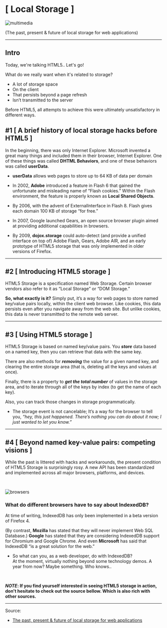 # **[ Local Storage ]**


![multimedia](https://blog.teamtreehouse.com/wp-content/uploads/2013/01/localstorage-feature.png)

(The past, present & future of local storage for web applications)
<hr>

## **Intro**

Today, we're talking HTML5.. Let's go!

What do we really want when it's related to storage?

* A lot of storage space
* On the client
* That persists beyond a page refresh
* Isn’t transmitted to the server

Before HTML5, all attempts to achieve this were ultimately unsatisfactory in different ways.

## **#1 [ A brief history of local storage hacks before HTML5 ]**

In the beginning, there was only Internet Explorer. Microsoft invented a great many things and included them in their browser, Internet Explorer. One of these things was called **DHTML Behaviors**, and one of these behaviors was called **userData**.

* **userData** allows web pages to store up to 64 KB of data per domain

* In 2002, **Adobe** introduced a feature in Flash 6 that gained the unfortunate and misleading name of “Flash cookies.” Within the Flash environment, the feature is properly known as **Local Shared Objects**.

* By 2006, with the advent of ExternalInterface in Flash 8. Flash gives each domain 100 KB of storage “for free.”

* In 2007, Google launched Gears, an open source browser plugin aimed at providing additional capabilities in browsers.

* By 2009, **dojox.storage** could auto-detect (and provide a unified interface on top of) Adobe Flash, Gears, Adobe AIR, and an early prototype of HTML5 storage that was only implemented in older versions of Firefox.

<hr>

## **#2 [ Introducing HTML5 storage ]**

HTML5 Storage is a specification named Web Storage. Certain browser vendors also refer to it as “Local Storage” or “DOM Storage.”

**So, what exactly is it?** Simply put, it’s a way for web pages to store named key/value pairs locally, within the client web browser. Like cookies, this data persists even after you navigate away from the web site. But unlike cookies, this data is never transmitted to the remote web server.

<hr>

## **#3 [ Using HTML5 storage ]**

HTML5 Storage is based on named key/value pairs. You _**store**_ data based on a named key, then you can retrieve that data with the same key.

There are also methods for _**removing**_ the value for a given named key, and clearing the entire storage area (that is, deleting all the keys and values at once).

Finally, there is a property to _**get the total number**_ of values in the storage area, and to iterate through all of the keys by index (to get the name of each key).

Also, you can track those changes in storage programmatically.

* The storage event is not cancelable; It’s a way for the browser to tell you, _“hey, this just happened. There’s nothing you can do about it now; I just wanted to let you know.”_

<hr>

## **#4 [ Beyond named key-value pairs: competing visions ]**

While the past is littered with hacks and workarounds, the present condition of HTML5 Storage is surprisingly rosy. A new API has been standardized and implemented across all major browsers, platforms, and devices.

<br>

![browsers](https://www.lambdatest.com/blog/wp-content/uploads/2018/03/534-x-300.gif)

### **What do different browsers have to say about IndexedDB?**

At time of writing, IndexedDB has only been implemented in a beta version of Firefox 4.

(By contrast, **Mozilla** has stated that they will never implement Web SQL Database.) **Google** has stated that they are considering IndexedDB support for Chromium and Google Chrome. And even **Microsoft** has said that IndexedDB “is a great solution for the web.”

* So what can you, as a web developer, do with IndexedDB? <br>At the moment, virtually nothing beyond some technology demos. A year from now? Maybe something. Who knows..

<br>

**_NOTE_: If you find yourself interested in seeing HTML5 storage in action, don't hesitate to check out the source bellow. Which is also rich with other sources.**

<hr>

Source:
* [The past, present & future of local storage for web applications](http://diveinto.html5doctor.com/storage.html)
